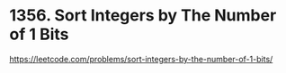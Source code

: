 # 1356. Sort Integers by The Number of 1 Bits



https://leetcode.com/problems/sort-integers-by-the-number-of-1-bits/